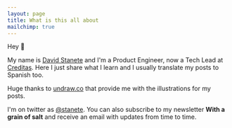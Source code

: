 ```yaml
---
layout: page
title: What is this all about
mailchimp: true
---
```


Hey 🖖

My name is [David Stanete](https://www.linkedin.com/in/stanete) and I'm a Product Engineer, now a Tech Lead at [Creditas](https://www.creditas.com). Here I just share what I learn and I usually translate my posts to Spanish too.

Huge thanks to [undraw.co](https://undraw.co) that provide me with the illustrations for my posts.

I'm on twitter as [@stanete](https://twitter.com/stanete). You can also subscribe to my newsletter **With a grain of salt** and receive an email with updates from time to time.
